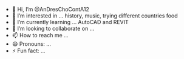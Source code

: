 - 👋 Hi, I’m @AnDresChoContA12
- 👀 I’m interested in ... history, music, trying different countries food  
- 🌱 I’m currently learning ... AutoCAD and REVIT
- 💞️ I’m looking to collaborate on ...
- 📫 How to reach me ...
- 😄 Pronouns: ...
- ⚡ Fun fact: ...

<!---
AnDresChoContA12/AnDresChoContA12 is a ✨ special ✨ repository because its `README.md` (this file) appears on your GitHub profile.
You can click the Preview link to take a look at your changes.
--->

